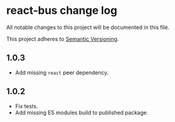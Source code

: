 # react-bus change log

All notable changes to this project will be documented in this file.

This project adheres to [Semantic Versioning](http://semver.org/).

## 1.0.3
* Add missing `react` peer dependency.

## 1.0.2
* Fix tests.
* Add missing ES modules build to published package.
